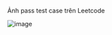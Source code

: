 Ảnh pass test case trên Leetcode


![image](https://github.com/ItsChiAnh/C-Plus-Plus-Final-Test/assets/110462469/36b1d3de-c67b-48eb-8daa-53b650502b47)
